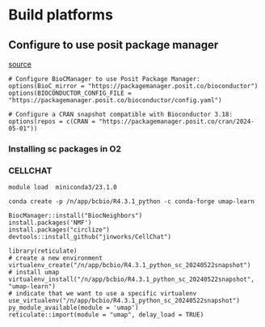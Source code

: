 # Build platforms


## Configure to use posit package manager

[source](https://packagemanager.posit.co/client/#/repos/bioconductor/setup?bioconductor_version=3.18)

```
# Configure BioCManager to use Posit Package Manager:
options(BioC_mirror = "https://packagemanager.posit.co/bioconductor")
options(BIOCONDUCTOR_CONFIG_FILE = "https://packagemanager.posit.co/bioconductor/config.yaml")

# Configure a CRAN snapshot compatible with Bioconductor 3.18:
options(repos = c(CRAN = "https://packagemanager.posit.co/cran/2024-05-01"))
```

### Installing sc packages in O2

### CELLCHAT

```
module load  miniconda3/23.1.0

conda create -p /n/app/bcbio/R4.3.1_python -c conda-forge umap-learn

BiocManager::install("BiocNeighbors")
install.packages('NMF')
install.packages("circlize")
devtools::install_github("jinworks/CellChat")

library(reticulate)
# create a new environment 
virtualenv_create("/n/app/bcbio/R4.3.1_python_sc_20240522snapshot")
# install umap
virtualenv_install("/n/app/bcbio/R4.3.1_python_sc_20240522snapshot", "umap-learn")
# indicate that we want to use a specific virtualenv
use_virtualenv("/n/app/bcbio/R4.3.1_python_sc_20240522snapshot")
py_module_available(module = 'umap')
reticulate::import(module = "umap", delay_load = TRUE)
```